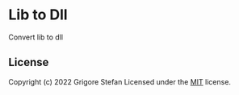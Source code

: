 # Lib to Dll

Convert lib to dll

## License

Copyright (c) 2022 Grigore Stefan
Licensed under the [MIT](LICENSE) license.
